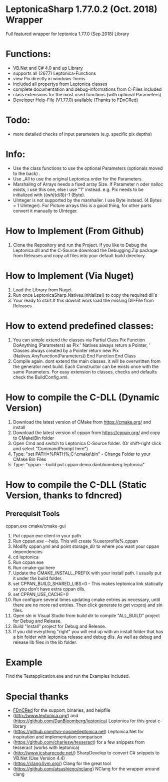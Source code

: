 # LeptonicaSharp 1.77.0.2 (Oct. 2018) Wrapper
Full featured wrapper for leptonica 1.77.0 (Sep.2018) Library

# Functions:

- VB.Net and C# 4.0 and up Library
- supports all (2677) Leptonica-Functions
- view Pix directly in windows-forms
- included all propertys from Leptonica classes
- complete documentation and debug-informations from C-Files included
- class extensions for the most used functions (with optional Parameters)
- Developer Help-File (V1.77.0) available (Thanks to FDnCRed)

# Todo:

- more detailed checks of input parameters (e.g. specific pix depths)

# Info:
- Use the class functions to use the optional Parameters (optionals moved to the back) . 
- Use _All to use the original Leptonica order for the Parameters.
- Marshaling of Arrays needs a fixed array Size. If Parameter n oder nalloc exists, i use this one,
  else i use "1" instead. e.g. Pix needs to be initialized with ((w*h)*(d/8))-1 (Byte).
- UInteger is not supported by the marshaller. I use Byte instead. (4 Bytes = 1 UInteger). 
  For Picture arrays this is a good thing, for other parts convert it manually to UInteger.

# How to Implement (From Github)

1. Clone the Repository and run the Project. if you like to Debug the Leptonica.dll
   and the C-Source download the Debugging.Zip package from Releases and copy all files into
   your default build directory.
   
# How to Implement (Via Nuget)

1. Load the Library from Nuget. 
2. Run once LeptonicaSharp.Natives.Initialize() to copy the required dll´s
3. Your ready to start.If this dowsnt work load the missing Dll-File from Releases.

# How to extend predefined classes:

1. You can simple extend the classes via
Partial Class Pix
  Function DoAnything (Parameters) as Pix
    ' Natives always return a Pointer,
    ' Classes always created by a Pointer
    return new Pix (Natives.AnyFunction(Parameters))
  End Function
 End Class
 2. Compile again.
dont extend the main classes. it will be overwritten
from the generator next build. Each Constructor can be
exists once with the same Parameters. For easy extension
to classes, checks and defaults check the BuildConfig.xml.

# How to compile the C-DLL (Dynamic Version)

1. Download the latest version of CMake from https://cmake.org/ and install
2. Download the latest version of cppan from https://cppan.org/ and copy to CMake\Bin folder
3. Open Cmd and switch to Leptonica C-Source folder. (Or shift-right click and select "CommandPrompt here")
4. Type: "set PATH=%PATH%;C:\cmake\bin" - Change Folder to your CMake Bin Files
5. Type: "cppan --build pvt.cppan.demo.danbloomberg.leptonica"

# How to compile the C-DLL (Static Version, thanks to fdncred)

## Prerequisit Tools

cppan.exe
cmake/cmake-gui

1. Put cppan.exe client in your path.
2. Run cppan.exe --help. This will create %userprofile%\.cppan
3. Modify cppan.yml and point storage_dir to where you want your cppan dependencies
4. cd leptonica
5. Run ccpan.exe
6. Run cmake-gui here
7. Update the CMAKE_INSTALL_PREFIX with your install path. I usually put it under the build folder.
8. set CPPAN_BUILD_SHARED_LIBS=0 - This makes leptonica link statically so you don't have extra cppan dlls.
9. set CPPAN_USE_CACHE=0
10. Run configure several times updating cmake entries as necessary, until there are no more red entries. Then click generate to get vcxproj and sln files.
11. Open sln in Visual Studio from build dir to compile "ALL_BUILD" project for Debug and Release.
12. Build "Install" project for Debug and Release.
13. If you did everything "right" you will end up with an install folder that has a bin folder with leptonica release and debug dlls. 
    As well as debug and release lib files in the lib folder.

# Example

Find the Testapplication.exe and run the Examples included.

# Special thanks
- [FDnCRed](https://github.com/fdncred) for the support, binaries, and helpfile
- (http://www.leptonica.org/) and (https://github.com/DanBloomberg/leptonica) Leptonica for this great c-library
- (https://github.com/tvn-cosine/leptonica.net) Leptonica.Net for inspiration and implementation comparison
- (https://github.com/charlesw/tesseract) for a few snippets from tesseract (works with leptonica)
- (http://www.icsharpcode.net/) SharpDevelop to convert C# snippets to VB.Net (Use Version 4.4)
- (https://clang.llvm.org/) Clang for the great tool 
- (https://github.com/atsushieno/nclang) NClang for the wrapper around clang
